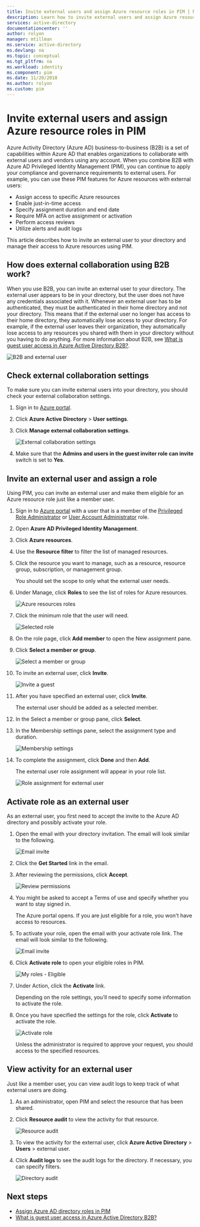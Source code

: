 ```yaml
---
title: Invite external users and assign Azure resource roles in PIM | Microsoft Docs
description: Learn how to invite external users and assign Azure resource roles in Azure AD Privileged Identity Management (PIM).
services: active-directory
documentationcenter: ''
author: rolyon
manager: mtillman
ms.service: active-directory
ms.devlang: na
ms.topic: conceptual
ms.tgt_pltfrm: na
ms.workload: identity
ms.component: pim
ms.date: 11/20/2018
ms.author: rolyon
ms.custom: pim
---
```


# Invite external users and assign Azure resource roles in PIM

Azure Activity Directory (Azure AD) business-to-business (B2B) is a set of capabilities within Azure AD that enables organizations to collaborate with external users and vendors using any account. When you combine B2B with Azure AD Privileged Identity Management (PIM), you can continue to apply your compliance and governance requirements to external users. For example, you can use these PIM features for Azure resources with external users:

- Assign access to specific Azure resources
- Enable just-in-time access
- Specify assignment duration and end date
- Require MFA on active assignment or activation
- Perform access reviews
- Utilize alerts and audit logs

This article describes how to invite an external user to your directory and manage their access to Azure resources using PIM.

## How does external collaboration using B2B work?

When you use B2B, you can invite an external user to your directory. The external user appears to be in your directory, but the user does not have any credentials associated with it. Whenever an external user has to be authenticated, they must be authenticated in their home directory and not your directory. This means that if the external user no longer has access to their home directory, they automatically lose access to your directory. For example, if the external user leaves their organization, they automatically lose access to any resources you shared with them in your directory without you having to do anything. For more information about B2B, see [What is guest user access in Azure Active Directory B2B?](../b2b/what-is-b2b.md).

![B2B and external user](./media/pim-resource-roles-external-users/b2b-external-user.png)

## Check external collaboration settings

To make sure you can invite external users into your directory, you should check your external collaboration settings.

1. Sign in to [Azure portal](https://portal.azure.com/).

1. Click **Azure Active Directory** > **User settings**.

1. Click **Manage external collaboration settings**.

    ![External collaboration settings](./media/pim-resource-roles-external-users/external-collaboration-settings.png)

1. Make sure that the **Admins and users in the guest inviter role can invite** switch is set to **Yes**.

## Invite an external user and assign a role

Using PIM, you can invite an external user and make them eligible for an Azure resource role just like a member user.

1. Sign in to [Azure portal](https://portal.azure.com/) with a user that is a member of the [Privileged Role Administrator](../users-groups-roles/directory-assign-admin-roles.md#privileged-role-administrator) or [User Account Administrator](../users-groups-roles/directory-assign-admin-roles.md#user-account-administrator) role.

1. Open **Azure AD Privileged Identity Management**.

1. Click **Azure resources**.

1. Use the **Resource filter** to filter the list of managed resources.

1. Click the resource you want to manage, such as a resource, resource group, subscription, or management group.

    You should set the scope to only what the external user needs.

1. Under Manage, click **Roles** to see the list of roles for Azure resources.

    ![Azure resources roles](./media/pim-resource-roles-external-users/resources-roles.png)

1. Click the minimum role that the user will need.

    ![Selected role](./media/pim-resource-roles-external-users/selected-role.png)

1. On the role page, click **Add member** to open the New assignment pane.

1. Click **Select a member or group**.

    ![Select a member or group](./media/pim-resource-roles-external-users/select-member-group.png)

1. To invite an external user, click **Invite**.

    ![Invite a guest](./media/pim-resource-roles-external-users/invite-guest.png)

1. After you have specified an external user, click **Invite**.

    The external user should be added as a selected member.

1. In the Select a member or group pane, click **Select**.

1. In the Membership settings pane, select the assignment type and duration.

    ![Membership settings](./media/pim-resource-roles-external-users/membership-settings.png)

1. To complete the assignment, click **Done** and then **Add**.

    The external user role assignment will appear in your role list.

    ![Role assignment for external user](./media/pim-resource-roles-external-users/role-assignment.png)

## Activate role as an external user

As an external user, you first need to accept the invite to the Azure AD directory and possibly activate your role.

1. Open the email with your directory invitation. The email will look similar to the following.

    ![Email invite](./media/pim-resource-roles-external-users/email-invite.png)

1. Click the **Get Started** link in the email.

1. After reviewing the permissions, click **Accept**.

    ![Review permissions](./media/pim-resource-roles-external-users/invite-accept.png)

1. You might be asked to accept a Terms of use and specify whether you want to stay signed in.

    The Azure portal opens. If you are just eligible for a role, you won't have access to resources.

1. To activate your role, open the email with your activate role link. The email will look similar to the following.

    ![Email invite](./media/pim-resource-roles-external-users/email-role-assignment.png)

1. Click **Activate role** to open your eligible roles in PIM.

    ![My roles - Eligible](./media/pim-resource-roles-external-users/my-roles-eligible.png)

1. Under Action, click the **Activate** link.

    Depending on the role settings, you'll need to specify some information to activate the role.

1. Once you have specified the settings for the role, click **Activate** to activate the role.

    ![Activate role](./media/pim-resource-roles-external-users/activate-role.png)

    Unless the administrator is required to approve your request, you should access to the specified resources.

## View activity for an external user

Just like a member user, you can view audit logs to keep track of what external users are doing.

1. As an administrator, open PIM and select the resource that has been shared.

1. Click **Resource audit** to view the activity for that resource.

    ![Resource audit](./media/pim-resource-roles-external-users/audit-resource.png)

1. To view the activity for the external user, click **Azure Active Directory** > **Users** > external user.

1. Click **Audit logs** to see the audit logs for the directory. If necessary, you can specify filters.

    ![Directory audit](./media/pim-resource-roles-external-users/audit-directory.png)

## Next steps

- [Assign Azure AD directory roles in PIM](pim-how-to-add-role-to-user.md)
- [What is guest user access in Azure Active Directory B2B?](../b2b/what-is-b2b.md)

